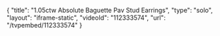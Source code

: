{
    "title": "1.05ctw Absolute Baguette Pav Stud Earrings",
    "type": "solo",
    "layout": "iframe-static",
    "videoId": "112333574",
    "url": "\/tvpembed\/112333574"
}